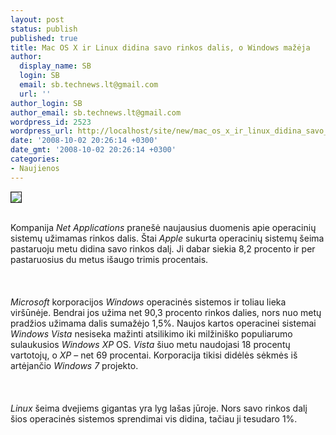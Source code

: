 ```yaml
---
layout: post
status: publish
published: true
title: Mac OS X ir Linux didina savo rinkos dalis, o Windows mažėja
author:
  display_name: SB
  login: SB
  email: sb.technews.lt@gmail.com
  url: ''
author_login: SB
author_email: sb.technews.lt@gmail.com
wordpress_id: 2523
wordpress_url: http://localhost/site/new/mac_os_x_ir_linux_didina_savo_rinkos_dalis__o_windows_mazeja/
date: '2008-10-02 20:26:14 +0300'
date_gmt: '2008-10-02 20:26:14 +0300'
categories:
- Naujienos
---
```

<div class="imgright"><img src="http://www.technews.lt/upl/Failai/Mac%20OS%20X%20logo.bmp" border="1"></div>
<p><br>Kompanija <i>Net Applications</i> pranešė naujausius duomenis apie operacinių sistemų užimamas rinkos dalis. Štai <i>Apple</i> sukurta operacinių sistemų šeima pastaruoju metu didina savo rinkos dalį. Ji dabar siekia 8,2 procento ir per pastaruosius du metus išaugo trimis procentais.<br />
<br><br />
<br><i>Microsoft</i> korporacijos <i>Windows</i> operacinės sistemos ir toliau lieka viršūnėje. Bendrai jos užima net 90,3 procento rinkos dalies, nors nuo metų pradžios užimama dalis sumažėjo 1,5%. Naujos kartos operacinei sistemai <i>Windows Vista</i> nesiseka mažinti atsilikimo iki milžiniško populiarumo sulaukusios <i>Windows XP</i> OS. <i>Vista</i> šiuo metu naudojasi 18 procentų vartotojų, o <i>XP</i> – net 69 procentai. Korporacija tikisi didėlės sėkmės iš artėjančio <i>Windows 7</i> projekto.<br />
<br><br />
<br><i>Linux</i> šeima dvejiems gigantas yra lyg lašas jūroje. Nors savo rinkos dalį šios operacinės sistemos sprendimai vis didina, tačiau ji tesudaro 1%.<br />
<br><br />
<br><br />
<br></p>
